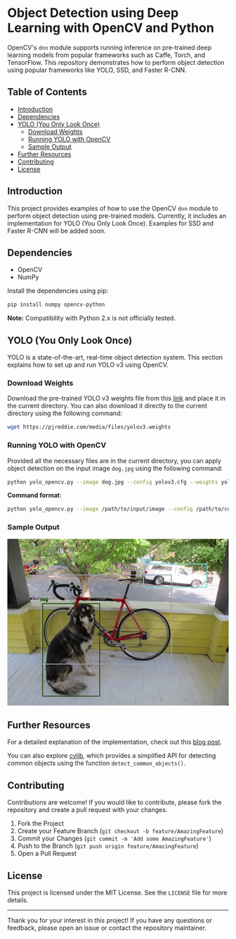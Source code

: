 # Object Detection using Deep Learning with OpenCV and Python

OpenCV's `dnn` module supports running inference on pre-trained deep learning models from popular frameworks such as Caffe, Torch, and TensorFlow. This repository demonstrates how to perform object detection using popular frameworks like YOLO, SSD, and Faster R-CNN.

## Table of Contents

- [Introduction](#introduction)
- [Dependencies](#dependencies)
- [YOLO (You Only Look Once)](#yolo-you-only-look-once)
  - [Download Weights](#download-weights)
  - [Running YOLO with OpenCV](#running-yolo-with-opencv)
  - [Sample Output](#sample-output)
- [Further Resources](#further-resources)
- [Contributing](#contributing)
- [License](#license)

## Introduction

This project provides examples of how to use the OpenCV `dnn` module to perform object detection using pre-trained models. Currently, it includes an implementation for YOLO (You Only Look Once). Examples for SSD and Faster R-CNN will be added soon.

## Dependencies

- OpenCV
- NumPy

Install the dependencies using pip:

```bash
pip install numpy opencv-python
```

**Note:** Compatibility with Python 2.x is not officially tested.

## YOLO (You Only Look Once)

YOLO is a state-of-the-art, real-time object detection system. This section explains how to set up and run YOLO v3 using OpenCV.

### Download Weights

Download the pre-trained YOLO v3 weights file from this [link](https://pjreddie.com/media/files/yolov3.weights) and place it in the current directory. You can also download it directly to the current directory using the following command:

```bash
wget https://pjreddie.com/media/files/yolov3.weights
```

### Running YOLO with OpenCV

Provided all the necessary files are in the current directory, you can apply object detection on the input image `dog.jpg` using the following command:

```bash
python yolo_opencv.py --image dog.jpg --config yolov3.cfg --weights yolov3.weights --classes yolov3.txt
```

**Command format**:

```bash
python yolo_opencv.py --image /path/to/input/image --config /path/to/config/file --weights /path/to/weights/file --classes /path/to/classes/file
```

### Sample Output

![Object Detection Output](object-detection.jpg)

## Further Resources

For a detailed explanation of the implementation, check out this [blog post](http://www.arunponnusamy.com/yolo-object-detection-opencv-python.html).

You can also explore [cvlib](http://cvlib.net), which provides a simplified API for detecting common objects using the function `detect_common_objects()`.

## Contributing

Contributions are welcome! If you would like to contribute, please fork the repository and create a pull request with your changes. 

1. Fork the Project
2. Create your Feature Branch (`git checkout -b feature/AmazingFeature`)
3. Commit your Changes (`git commit -m 'Add some AmazingFeature'`)
4. Push to the Branch (`git push origin feature/AmazingFeature`)
5. Open a Pull Request

## License

This project is licensed under the MIT License. See the `LICENSE` file for more details.

---

Thank you for your interest in this project! If you have any questions or feedback, please open an issue or contact the repository maintainer.
